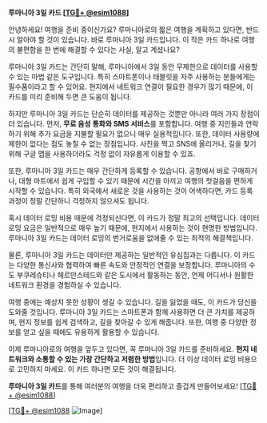**루마니아 3일 카드 [[TG💪+ @esim1088](https://t.me/s/esim1088)]**

안녕하세요! 여행을 준비 중이신가요? 루마니아로의 짧은 여행을 계획하고 있다면, 반드시 알아야 할 것이 있습니다. 바로 루마니아 3일 카드입니다. 이 작은 카드 하나로 여행의 불편함을 한 번에 해결할 수 있다는 사실, 알고 계셨나요?

루마니아 3일 카드는 간단히 말해, 루마니아에서 3일 동안 무제한으로 데이터를 사용할 수 있는 마법 같은 도구입니다. 특히 스마트폰이나 태블릿을 자주 사용하는 분들에게는 필수품이라고 할 수 있어요. 현지에서 네트워크 연결이 필요한 경우가 많기 때문에, 이 카드를 미리 준비해 두면 큰 도움이 됩니다.

하지만 루마니아 3일 카드는 단순히 데이터를 제공하는 것뿐만 아니라 여러 가지 장점이 더 있습니다. 먼저, **무료 음성 통화와 SMS 서비스**를 포함합니다. 여행 중 지인들과 연락하기 위해 추가 요금을 지불할 필요가 없으니 매우 실용적입니다. 또한, 데이터 사용량에 제한이 없다는 점도 놓칠 수 없는 장점입니다. 사진을 찍고 SNS에 올리거나, 길을 찾기 위해 구글 맵을 사용하더라도 걱정 없이 자유롭게 이용할 수 있죠.

또한, 루마니아 3일 카드는 매우 간단하게 등록할 수 있습니다. 공항에서 바로 구매하거나, 대형 마트에서 쉽게 구입할 수 있기 때문에 시간을 아끼고 여행의 첫걸음을 편하게 시작할 수 있습니다. 특히 외국에서 새로운 것을 사용하는 것이 어색하다면, 카드 등록 과정이 정말 간단하니 걱정하지 않으셔도 됩니다.

혹시 데이터 로밍 비용 때문에 걱정되신다면, 이 카드가 정말 최고의 선택입니다. 데이터 로밍 요금은 일반적으로 매우 높기 때문에, 현지에서 사용하는 것이 현명한 방법입니다. 루마니아 3일 카드는 데이터 로밍의 번거로움을 없애줄 수 있는 최적의 해결책입니다.

물론, 루마니아 3일 카드는 데이터만 제공하는 일반적인 유심칩과는 다릅니다. 이 카드는 다양한 통신사와 협력하여 빠른 속도와 안정적인 연결을 보장합니다. 루마니아의 수도 부쿠레슈티나 헤르만스테드와 같은 도시에서 활동하는 동안, 언제 어디서나 원활한 네트워크 환경을 경험하실 수 있습니다.

여행 중에는 예상치 못한 상황이 생길 수 있습니다. 길을 잃었을 때도, 이 카드가 당신을 도와줄 것입니다. 루마니아 3일 카드는 스마트폰과 함께 사용하면 더 큰 가치를 제공하며, 현지 정보를 쉽게 검색하고, 길을 찾아갈 수 있게 해줍니다. 또한, 여행 중 다양한 정보를 얻고 싶을 때에도 유용하게 활용할 수 있습니다.

이제 루마니아로의 여행을 앞두고 있다면, 꼭 루마니아 3일 카드를 준비하세요. **현지 네트워크와 소통할 수 있는 가장 간단하고 저렴한 방법**입니다. 더 이상 데이터 로밍 비용으로 고민하지 마세요. 이 카드 하나면 모든 것이 해결됩니다.

**루마니아 3일 카드**를 통해 여러분의 여행을 더욱 편리하고 즐겁게 만들어보세요! [[TG💪+ @esim1088](https://t.me/s/esim1088)]

[[TG💪+ @esim1088](https://t.me/s/esim1088) ![Image](https://i.postimg.cc/Y0z9fWf4/image.png)]